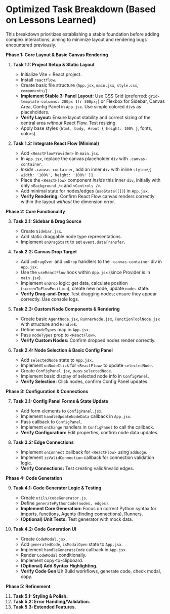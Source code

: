 # Optimized Task Breakdown (Based on Lessons Learned)

This breakdown prioritizes establishing a stable foundation before adding complex interactions, aiming to minimize layout and rendering bugs encountered previously.

**Phase 1: Core Layout & Basic Canvas Rendering**

1.  **Task 1.1: Project Setup & Static Layout**
    *   Initialize Vite + React project.
    *   Install `reactflow`.
    *   Create basic file structure (`App.jsx`, `main.jsx`, `style.css`, `components/`).
    *   **Implement Stable 3-Panel Layout:** Use CSS Grid (preferred: `grid-template-columns: 200px 1fr 300px;`) or Flexbox for Sidebar, Canvas Area, Config Panel in `App.jsx`. Use simple colored `div`s as placeholders.
    *   **Verify Layout:** Ensure layout stability and correct sizing of the central area *without* React Flow. Test resizing.
    *   Apply base styles (`html, body, #root { height: 100% }`, fonts, colors).

2.  **Task 1.2: Integrate React Flow (Minimal)**
    *   Add `<ReactFlowProvider>` in `main.jsx`.
    *   In `App.jsx`, replace the canvas placeholder `div` with `.canvas-container`.
    *   *Inside* `.canvas-container`, add an inner `div` with inline `style={{ width: '100%', height: '100%' }}`.
    *   Place the `<ReactFlow>` component *inside* this inner `div`, initially with only `<Background />` and `<Controls />`.
    *   Add minimal state for nodes/edges (`useState([])`) in `App.jsx`.
    *   **Verify Rendering:** Confirm React Flow canvas renders correctly within the layout *without* the dimension error.

**Phase 2: Core Functionality**

3.  **Task 2.1: Sidebar & Drag Source**
    *   Create `Sidebar.jsx`.
    *   Add static draggable node type representations.
    *   Implement `onDragStart` to set `event.dataTransfer`.

4.  **Task 2.2: Canvas Drop Target**
    *   Add `onDragOver` and `onDrop` handlers to the `.canvas-container` div in `App.jsx`.
    *   Use the `useReactFlow` hook within `App.jsx` (since Provider is in `main.jsx`).
    *   Implement `onDrop` logic: get data, calculate position (`screenToFlowPosition`), create new node, update `nodes` state.
    *   **Verify Drag-and-Drop:** Test dragging nodes; ensure they appear correctly. Use console logs.

5.  **Task 2.3: Custom Node Components & Rendering**
    *   Create basic `AgentNode.jsx`, `RunnerNode.jsx`, `FunctionToolNode.jsx` with structure and `Handle`s.
    *   Define `nodeTypes` map in `App.jsx`.
    *   Pass `nodeTypes` prop to `<ReactFlow>`.
    *   **Verify Custom Nodes:** Confirm dropped nodes render correctly.

6.  **Task 2.4: Node Selection & Basic Config Panel**
    *   Add `selectedNode` state to `App.jsx`.
    *   Implement `onNodeClick` for `<ReactFlow>` to update `selectedNode`.
    *   Create `ConfigPanel.jsx`, pass `selectedNode`.
    *   Implement basic display of selected node info in `ConfigPanel`.
    *   **Verify Selection:** Click nodes, confirm Config Panel updates.

**Phase 3: Configuration & Connections**

7.  **Task 3.1: Config Panel Forms & State Update**
    *   Add form elements to `ConfigPanel.jsx`.
    *   Implement `handleUpdateNodeData` callback in `App.jsx`.
    *   Pass callback to `ConfigPanel`.
    *   Implement `onChange` handlers in `ConfigPanel` to call the callback.
    *   **Verify Configuration:** Edit properties, confirm node data updates.

8.  **Task 3.2: Edge Connections**
    *   Implement `onConnect` callback for `<ReactFlow>` using `addEdge`.
    *   Implement `isValidConnection` callback for connection validation logic.
    *   **Verify Connections:** Test creating valid/invalid edges.

**Phase 4: Code Generation**

9.  **Task 4.1: Code Generator Logic & Testing**
    *   Create `utils/codeGenerator.js`.
    *   Define `generatePythonCode(nodes, edges)`.
    *   **Implement Core Generation:** Focus on correct Python syntax for imports, functions, Agents (finding connections), Runners.
    *   **(Optional) Unit Tests:** Test generator with mock data.

10. **Task 4.2: Code Generation UI**
    *   Create `CodeModal.jsx`.
    *   Add `generatedCode`, `isModalOpen` state to `App.jsx`.
    *   Implement `handleGenerateCode` callback in `App.jsx`.
    *   Render `CodeModal` conditionally.
    *   Implement copy-to-clipboard.
    *   **(Optional) Add Syntax Highlighting.**
    *   **Verify Code Gen UI:** Build workflows, generate code, check modal, copy.

**Phase 5: Refinement**

11. **Task 5.1: Styling & Polish.**
12. **Task 5.2: Error Handling/Validation.**
13. **Task 5.3: Extended Features.**